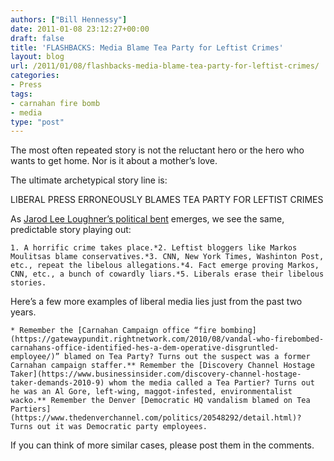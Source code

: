```yaml
---
authors: ["Bill Hennessy"]
date: 2011-01-08 23:12:27+00:00
draft: false
title: 'FLASHBACKS: Media Blame Tea Party for Leftist Crimes'
layout: blog
url: /2011/01/08/flashbacks-media-blame-tea-party-for-leftist-crimes/
categories:
- Press
tags:
- carnahan fire bomb
- media
type: "post"
---
```


The most often repeated story is not the reluctant hero or the hero who wants to get home. Nor is it about a mother’s love. 

 

The ultimate archetypical story line is:

 

LIBERAL PRESS ERRONEOUSLY BLAMES TEA PARTY FOR LEFTIST CRIMES

 

As [Jarod Lee Loughner’s political bent](https://hennessysview.com/2011/01/08/alleged-giffords-shooter-jared-loughner-leaves-video/) emerges, we see the same, predictable story playing out:

 

    1. A horrific crime takes place.*2. Leftist bloggers like Markos Moulitsas blame conservatives.*3. CNN, New York Times, Washinton Post, etc., repeat the libelous allegations.*4. Fact emerge proving Markos, CNN, etc., a bunch of cowardly liars.*5. Liberals erase their libelous stories.  

Here’s a few more examples of liberal media lies just from the past two years.

 

    * Remember the [Carnahan Campaign office “fire bombing](https://gatewaypundit.rightnetwork.com/2010/08/vandal-who-firebombed-carnahans-office-identified-hes-a-dem-operative-disgruntled-employee/)” blamed on Tea Party? Turns out the suspect was a former Carnahan campaign staffer.** Remember the [Discovery Channel Hostage Taker](https://www.businessinsider.com/discovery-channel-hostage-taker-demands-2010-9) whom the media called a Tea Partier? Turns out he was an Al Gore, left-wing, maggot-infested, environmentalist wacko.** Remember the Denver [Democratic HQ vandalism blamed on Tea Partiers](https://www.thedenverchannel.com/politics/20548292/detail.html)? Turns out it was Democratic party employees.   

If you can think of more similar cases, please post them in the comments.

